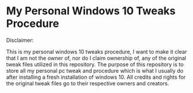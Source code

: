 # My Personal Windows 10 Tweaks Procedure

Disclaimer:

This is my personal windows 10 tweaks procedure, I want to make it clear that I am not the owner of, nor do I claim ownership of, any of the original tweak files utilized in this repository. The purpose of this repository is to store all my personal pc tweak and procedure which is what I usually do after installing a fresh installation of windows 10. All credits and rights for the original tweak files go to their respective owners and creators.
